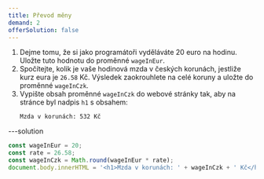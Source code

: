 ```yaml
---
title: Převod měny
demand: 2
offerSolution: false
---
```


1. Dejme tomu, že si jako programátoři vyděláváte 20 euro na hodinu. Uložte tuto hodnotu do proměnné `wageInEur`.
1. Spočítejte, kolik je vaše hodinová mzda v českých korunách, jestliže kurz eura je `26.58` Kč. Výsledek zaokrouhlete na celé koruny a uložte do proměnné `wageInCzk`.
1. Vypište obsah proměnné `wageInCzk` do webové stránky tak, aby na stránce byl nadpis `h1` s obsahem:
   ```
   Mzda v korunách: 532 Kč
   ```

---solution

```js
const wageInEur = 20;
const rate = 26.58;
const wageInCzk = Math.round(wageInEur * rate);
document.body.innerHTML = '<h1>Mzda v korunách: ' + wageInCzk + ' Kč</h1>';
```

